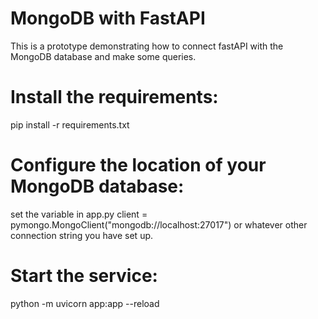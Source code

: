 # MongoDB with FastAPI

This is a prototype demonstrating how to connect fastAPI with the MongoDB database and make some queries.


# Install the requirements:
pip install -r requirements.txt

# Configure the location of your MongoDB database:
set the variable in app.py client = pymongo.MongoClient("mongodb://localhost:27017") or whatever other connection string you have set up.

# Start the service:
python -m uvicorn app:app --reload

